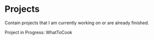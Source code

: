 # Projects
Contain projects that I am currently working on or are already finished.

Project in Progress:
WhatToCook
